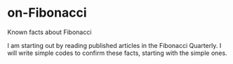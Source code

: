 # on-Fibonacci
Known facts about Fibonacci

I am starting out by reading published articles in the Fibonacci Quarterly. I will write simple codes to confirm these facts, starting with the simple ones.
